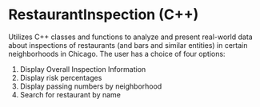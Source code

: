 # RestaurantInspection (C++)
Utilizes C++ classes and functions to analyze and present real-world data about inspections of restaurants (and bars and similar entities) in certain neighborhoods in Chicago. 
The user has a choice of four options:
1) Display Overall Inspection Information
2) Display risk percentages
3) Display passing numbers by neighborhood
4) Search for restaurant by name
